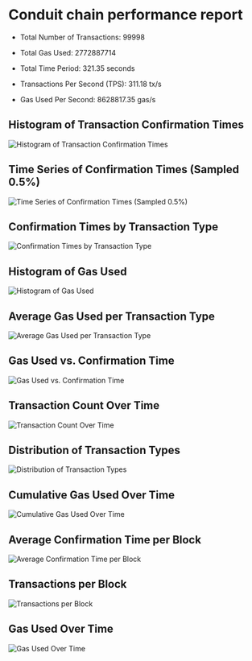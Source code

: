 # Conduit chain performance report

 - Total Number of Transactions: 99998

 - Total Gas Used: 2772887714

 - Total Time Period: 321.35 seconds

 - Transactions Per Second (TPS): 311.18 tx/s

 - Gas Used Per Second: 8628817.35 gas/s
## Histogram of Transaction Confirmation Times

![Histogram of Transaction Confirmation Times](plot_1_histogram_confirmation_times.png)

## Time Series of Confirmation Times (Sampled 0.5%)

![Time Series of Confirmation Times (Sampled 0.5%)](plot_2_time_series_confirmation_times.png)

## Confirmation Times by Transaction Type

![Confirmation Times by Transaction Type](plot_3_boxplot_confirmation_times.png)

## Histogram of Gas Used

![Histogram of Gas Used](plot_4_histogram_gas_used.png)

## Average Gas Used per Transaction Type

![Average Gas Used per Transaction Type](plot_5_bar_chart_avg_gas_used.png)

## Gas Used vs. Confirmation Time

![Gas Used vs. Confirmation Time](plot_6_scatter_gas_vs_confirmation_time.png)

## Transaction Count Over Time

![Transaction Count Over Time](plot_7_transaction_count_over_time.png)

## Distribution of Transaction Types

![Distribution of Transaction Types](plot_8_pie_chart_transaction_types.png)

## Cumulative Gas Used Over Time

![Cumulative Gas Used Over Time](plot_9_cumulative_gas_over_time.png)

## Average Confirmation Time per Block

![Average Confirmation Time per Block](plot_10_avg_confirmation_time_per_block.png)

## Transactions per Block

![Transactions per Block](plot_11_transactions_per_block.png)

## Gas Used Over Time

![Gas Used Over Time](plot_12_gas_used_over_time.png)

